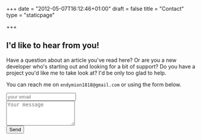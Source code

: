 +++
date = "2012-05-07T16:12:46+01:00"
draft = false
title = "Contact"
type = "staticpage"

+++

## I'd like to hear from you!

Have a question about an article you've read here? Or are you a new developer who's starting out and looking for a bit of support? Do you have a project you'd like me to take look at? I'd be only too glad to help.

You can reach me on `endymion1818@gmail.com` or using the form below.


<form id="contactform" action="https://formspree.io/endymion1818@gmail.com"
      method="POST">
    <input type="email" name="_replyto" placeholder="your email">
    <br>
    <textarea name="message" placeholder="Your message" rows="4"></textarea>
    <br>
    <input class="btn" type="submit" value="Send">
</form>
